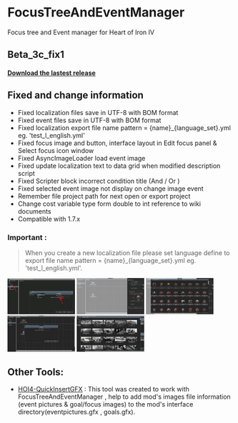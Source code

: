 # FocusTreeAndEventManager
Focus tree and Event manager for Heart of Iron IV

## Beta_3c_fix1
#### [Download the lastest release](https://github.com/pongmadee/FocusTreeAndEventManager/releases)

## Fixed and change information
- Fixed localization files save in UTF-8 with BOM format
- Fixed event files save in UTF-8 with BOM format
- Fixed localization export file name pattern = {name}_{language_set}.yml eg. 'test_l_english.yml'
- Fixed focus image and button, interface layout in Edit focus panel & Select focus icon window
- Fixed AsyncImageLoader load event image
- Fixed update localization text to data grid when modified description script
- Fixed Scripter block incorrect condition title (And / Or )
- Fixed selected event image not display on change image event
- Remember file project path for next open or export project
- Change cost variable type form double to int reference to wiki documents
- Compatible with 1.7.x


### Important :
> When you create a new localization file please set language define to export file name pattern = {name}_{language_set}.yml eg. 'test_l_english.yml'.

<img src="images/demo_eng_set_loc_language.jpg" width="30%"> <img src="images/demo_01.PNG" width="30%">  <img src="images/demo_02.PNG" width="30%"> <img src="images/demo_03.PNG" width="30%"> <img src="images/demo_04.PNG" width="30%">

## Other Tools:
- [HOI4-QuickInsertGFX](https://github.com/pongmadee/HOI4-QuickInsertGFX) : This tool was created to work with FocusTreeAndEventManager , help to add mod's images file information (event pictures & goal/focus images) to the mod's interface directory(eventpictures.gfx , goals.gfx).
